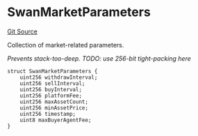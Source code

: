 # SwanMarketParameters
[Git Source](https://github.com/firstbatchxyz/swan-contracts/blob/b941dcd71134f5be2e73ec6ee0a8aa50cf333ffb/src/SwanManager.sol)

Collection of market-related parameters.

*Prevents stack-too-deep.
TODO: use 256-bit tight-packing here*


```solidity
struct SwanMarketParameters {
    uint256 withdrawInterval;
    uint256 sellInterval;
    uint256 buyInterval;
    uint256 platformFee;
    uint256 maxAssetCount;
    uint256 minAssetPrice;
    uint256 timestamp;
    uint8 maxBuyerAgentFee;
}
```

